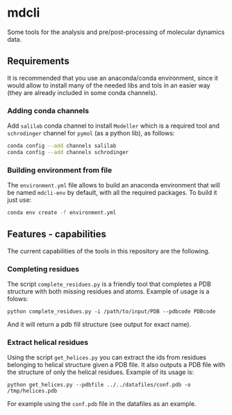 # mdcli
Some tools for the analysis and pre/post-processing of molecular dynamics data.

## Requirements

It is recommended that you use an anaconda/conda environment, since it would allow to install
many of the needed libs and tols in an easier way (they are already included in some conda 
channels).

### Adding conda channels

Add `salilab` conda channel to install `Modeller` which is a required tool and
`schrodinger` channel for `pymol` (as a python lib), as follows:

```bash
conda config --add channels salilab
conda config --add channels schrodinger
```

### Building environment from file

The `environment.yml` file allows to build an anaconda environment that will be
named `mdcli-env` by default, with all the required packages. To build it just
use:

```bash
conda env create -f environment.yml
```

## Features - capabilities
The current capabilities of the tools in this repository are the following.

### Completing residues 

The script `complete_residues.py` is a friendly tool that completes a PDB 
structure with both missing residues and atoms. Example of usage is a folows:

    python complete_residues.py -i /path/to/input/PDB --pdbcode PDBcode

And it will return a pdb fill structure (see output for exact name).

### Extract helical residues

Using the script `get_helices.py` you can extract the ids from residues
belonging to helical structure given a PDB file. It also outputs a PDB file with
the structure of only the helical residues. Example of its usage is:

    python get_helices.py --pdbfile ../../datafiles/conf.pdb -o /tmp/helices.pdb

For example using the `conf.pdb` file in the datafiles as an example.